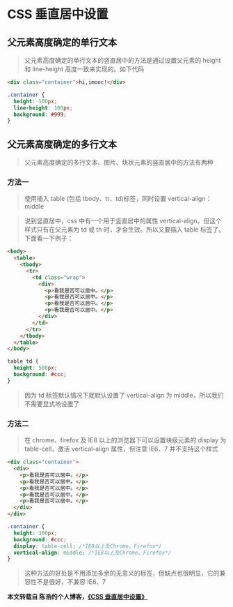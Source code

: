 # CSS 垂直居中设置

## 父元素高度确定的单行文本

> 父元素高度确定的单行文本的竖直居中的方法是通过设置父元素的 height 和 line-height 高度一致来实现的。如下代码

```html
<div class="container">hi,imooc!</div>
```

```css
.container {
  height: 100px;
  line-height: 100px;
  background: #999;
}
```

## 父元素高度确定的多行文本

> 父元素高度确定的多行文本、图片、块状元素的竖直居中的方法有两种

### 方法一

> 使用插入 table (包括 tbody、tr、td)标签，同时设置 vertical-align：middle

> 说到竖直居中，css 中有一个用于竖直居中的属性 vertical-align，但这个样式只有在父元素为 td 或 th 时，才会生效。所以又要插入 table 标签了。下面看一下例子：

```html
<body>
  <table>
    <tbody>
      <tr>
        <td class="wrap">
          <div>
            <p>看我是否可以居中。</p>
            <p>看我是否可以居中。</p>
            <p>看我是否可以居中。</p>
            <p>看我是否可以居中。</p>
          </div>
        </td>
      </tr>
    </tbody>
  </table>
</body>
```

```css
table td {
  height: 500px;
  background: #ccc;
}
```

> 因为 td 标签默认情况下就默认设置了 vertical-align 为 middle，所以我们不需要显式地设置了

### 方法二

> 在 chrome、firefox 及 IE8 以上的浏览器下可以设置块级元素的 display 为 table-cell，激活 vertical-align 属性，但注意 IE6、7 并不支持这个样式

```html
<div class="container">
  <div>
    <p>看我是否可以居中。</p>
    <p>看我是否可以居中。</p>
    <p>看我是否可以居中。</p>
    <p>看我是否可以居中。</p>
    <p>看我是否可以居中。</p>
  </div>
</div>
```

```css
.container {
  height: 300px;
  background: #ccc;
  display: table-cell; /*IE8以上及Chrome、Firefox*/
  vertical-align: middle; /*IE8以上及Chrome、Firefox*/
}
```

> 这种方法的好处是不用添加多余的无意义的标签，但缺点也很明显，它的兼容性不是很好，不兼容 IE6、7

**本文转载自 陈浩的个人博客，<a href="http://cighao.com/2016/01/17/set-vertical-center-in-CSS/" rel="nofollow">《CSS 垂直居中设置》</a>**
